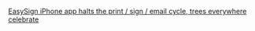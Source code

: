 ---
layout: post
wordpress_id: 1042
wordpress_url: http://noesbueno.com/archives/1042
date: '2011-03-04 17:59:42 -0600'
date_gmt: '2011-03-04 22:59:42 -0600'
body: |
  <p><a href="http://www.engadget.com/2011/03/04/easysign-iphone-app-halts-the-print-sign-email-cycle-trees/">EasySign iPhone app halts the print / sign / email cycle, trees everywhere celebrate</a></p>
---